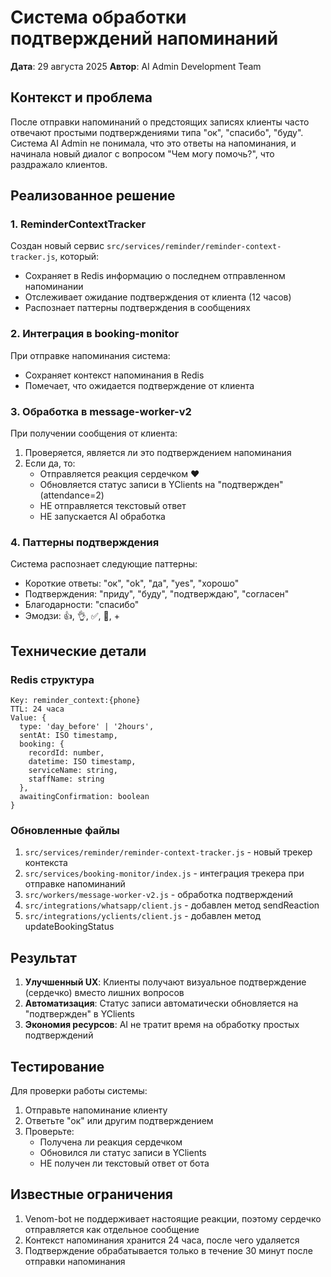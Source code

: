 # Система обработки подтверждений напоминаний

**Дата**: 29 августа 2025
**Автор**: AI Admin Development Team

## Контекст и проблема

После отправки напоминаний о предстоящих записях клиенты часто отвечают простыми подтверждениями типа "ок", "спасибо", "буду". Система AI Admin не понимала, что это ответы на напоминания, и начинала новый диалог с вопросом "Чем могу помочь?", что раздражало клиентов.

## Реализованное решение

### 1. ReminderContextTracker
Создан новый сервис `src/services/reminder/reminder-context-tracker.js`, который:
- Сохраняет в Redis информацию о последнем отправленном напоминании
- Отслеживает ожидание подтверждения от клиента (12 часов)
- Распознает паттерны подтверждения в сообщениях

### 2. Интеграция в booking-monitor
При отправке напоминания система:
- Сохраняет контекст напоминания в Redis
- Помечает, что ожидается подтверждение от клиента

### 3. Обработка в message-worker-v2
При получении сообщения от клиента:
1. Проверяется, является ли это подтверждением напоминания
2. Если да, то:
   - Отправляется реакция сердечком ❤️
   - Обновляется статус записи в YClients на "подтвержден" (attendance=2)
   - НЕ отправляется текстовый ответ
   - НЕ запускается AI обработка

### 4. Паттерны подтверждения
Система распознает следующие паттерны:
- Короткие ответы: "ок", "ok", "да", "yes", "хорошо"
- Подтверждения: "приду", "буду", "подтверждаю", "согласен"
- Благодарности: "спасибо"
- Эмодзи: 👍, 👌, ✅, 💯, +

## Технические детали

### Redis структура
```
Key: reminder_context:{phone}
TTL: 24 часа
Value: {
  type: 'day_before' | '2hours',
  sentAt: ISO timestamp,
  booking: {
    recordId: number,
    datetime: ISO timestamp,
    serviceName: string,
    staffName: string
  },
  awaitingConfirmation: boolean
}
```

### Обновленные файлы
1. `src/services/reminder/reminder-context-tracker.js` - новый трекер контекста
2. `src/services/booking-monitor/index.js` - интеграция трекера при отправке напоминаний
3. `src/workers/message-worker-v2.js` - обработка подтверждений
4. `src/integrations/whatsapp/client.js` - добавлен метод sendReaction
5. `src/integrations/yclients/client.js` - добавлен метод updateBookingStatus

## Результат

1. **Улучшенный UX**: Клиенты получают визуальное подтверждение (сердечко) вместо лишних вопросов
2. **Автоматизация**: Статус записи автоматически обновляется на "подтвержден" в YClients
3. **Экономия ресурсов**: AI не тратит время на обработку простых подтверждений

## Тестирование

Для проверки работы системы:
1. Отправьте напоминание клиенту
2. Ответьте "ок" или другим подтверждением
3. Проверьте:
   - Получена ли реакция сердечком
   - Обновился ли статус записи в YClients
   - НЕ получен ли текстовый ответ от бота

## Известные ограничения

1. Venom-bot не поддерживает настоящие реакции, поэтому сердечко отправляется как отдельное сообщение
2. Контекст напоминания хранится 24 часа, после чего удаляется
3. Подтверждение обрабатывается только в течение 30 минут после отправки напоминания